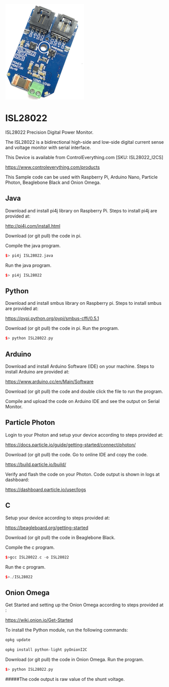  [![ISL28022](ISL28022_I2CS.png)](https://www.controleverything.com/products)
# ISL28022
ISL28022 Precision Digital Power Monitor.

The ISL28022 is a bidirectional high-side and low-side digital current sense and voltage monitor with serial interface.

This Device is available from ControlEverything.com [SKU: ISL28022_I2CS]

https://www.controleverything.com/products

This Sample code can be used with Raspberry Pi, Arduino Nano, Particle Photon, Beaglebone Black and Onion Omega.

## Java
Download and install pi4j library on Raspberry Pi. Steps to install pi4j are provided at:

http://pi4j.com/install.html

Download (or git pull) the code in pi.

Compile the java program.
```cpp
$> pi4j ISL28022.java
```

Run the java program.
```cpp
$> pi4j ISL28022
```

## Python
Download and install smbus library on Raspberry pi. Steps to install smbus are provided at:

https://pypi.python.org/pypi/smbus-cffi/0.5.1

Download (or git pull) the code in pi. Run the program.

```cpp
$> python ISL28022.py
```

## Arduino
Download and install Arduino Software (IDE) on your machine. Steps to install Arduino are provided at:

https://www.arduino.cc/en/Main/Software

Download (or git pull) the code and double click the file to run the program.

Compile and upload the code on Arduino IDE and see the output on Serial Monitor.


## Particle Photon
Login to your Photon and setup your device according to steps provided at:

https://docs.particle.io/guide/getting-started/connect/photon/

Download (or git pull) the code. Go to online IDE and copy the code.

https://build.particle.io/build/

Verify and flash the code on your Photon. Code output is shown in logs at dashboard:

https://dashboard.particle.io/user/logs


## C
Setup your device according to steps provided at:

https://beagleboard.org/getting-started

Download (or git pull) the code in Beaglebone Black.

Compile the c program.
```cpp
$>gcc ISL28022.c -o ISL28022
```
Run the c program.
```cpp
$>./ISL28022
```

## Onion Omega

Get Started and setting up the Onion Omega according to steps provided at :

https://wiki.onion.io/Get-Started

To install the Python module, run the following commands:
```cpp
opkg update
```
```cpp
opkg install python-light pyOnionI2C
```

Download (or git pull) the code in Onion Omega. Run the program.

```cpp
$> python ISL28022.py
```

#####The code output is raw value of the shunt voltage.
